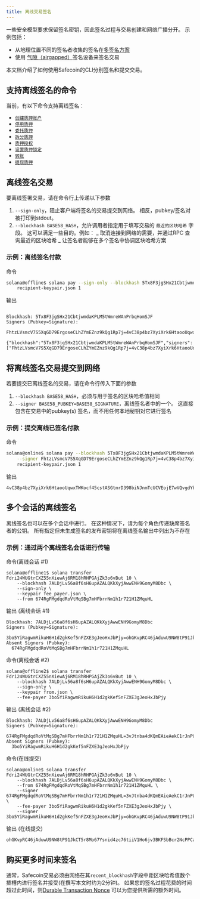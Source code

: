 ```yaml
---
title: 离线交易签名
---
```


一些安全模型要求保留签名密钥，因此签名过程与交易创建和网络广播分开。 示例包括：

- 从地理位置不同的签名者收集的签名在[多签名方案](cli/usage.md#multiple-witnesses)
- 使用 [气隙（airgapped）](https://en.wikipedia.org/wiki/Air_gap_(networking))签名设备来签名交易

本文档介绍了如何使用Safecoin的CLI分别签名和提交交易。

## 支持离线签名的命令

当前，有以下命令支持离线签名：

- [`创建质押账户`](cli/usage.md#solana-create-stake-account)
- [`停用质押`](cli/usage.md#solana-deactivate-stake)
- [`委托质押`](cli/usage.md#solana-delegate-stake)
- [`拆分质押`](cli/usage.md#solana-split-stake)
- [`质押授权`](cli/usage.md#solana-stake-authorize)
- [`设置质押锁定`](cli/usage.md#solana-stake-set-lockup)
- [`转账`](cli/usage.md#solana-transfer)
- [`提现质押`](cli/usage.md#solana-withdraw-stake)

## 离线签名交易

要离线签署交易，请在命令行上传递以下参数

1. `--sign-only`，阻止客户端将签名的交易提交到网络。 相反，pubkey/签名对被打印到stdout。
2. `--blockhash BASE58_HASH`，允许调用者指定用于填写交易的 `最近的区块哈希` 字段。 这可以满足一些目的。例如： _ 取消连接到网络的需要，并通过RPC 查询最近的区块哈希 _ 让签名者能够在多个签名中协调区块哈希方案

### 示例：离线签名付款

命令

```bash
solana@offline$ solana pay --sign-only --blockhash 5Tx8F3jgSHx21CbtjwmdaKPLM5tWmreWAnPrbqHomSJF \
    recipient-keypair.json 1
```

输出

```text

Blockhash: 5Tx8F3jgSHx21CbtjwmdaKPLM5tWmreWAnPrbqHomSJF
Signers (Pubkey=Signature):
  FhtzLVsmcV7S5XqGD79ErgoseCLhZYmEZnz9kQg1Rp7j=4vC38p4bz7XyiXrk6HtaooUqwxTWKocf45cstASGtmrD398biNJnmTcUCVEojE7wVQvgdYbjHJqRFZPpzfCQpmUN

{"blockhash":"5Tx8F3jgSHx21CbtjwmdaKPLM5tWmreWAnPrbqHomSJF","signers":["FhtzLVsmcV7S5XqGD79ErgoseCLhZYmEZnz9kQg1Rp7j=4vC38p4bz7XyiXrk6HtaooUqwxTWKocf45cstASGtmrD398biNJnmTcUCVEojE7wVQvgdYbjHJqRFZPpzfCQpmUN"]}'
```

## 将离线签名交易提交到网络

若要提交已离线签名的交易，请在命令行传入下面的参数

1. `--blockhash BASE58_HASH`，必须与用于签名的区块哈希值相同
2. `--signer BASE58_PUBKEY=BASE58_SIGNATURE`，离线签名者中的一个。 这直接包含在交易中的pubkey(s) 签名，而不用任何本地秘钥对它进行签名

### 示例：提交离线已签名付款

命令

```bash
solana@online$ solana pay --blockhash 5Tx8F3jgSHx21CbtjwmdaKPLM5tWmreWAnPrbqHomSJF \
    --signer FhtzLVsmcV7S5XqGD79ErgoseCLhZYmEZnz9kQg1Rp7j=4vC38p4bz7XyiXrk6HtaooUqwxTWKocf45cstASGtmrD398biNJnmTcUCVEojE7wVQvgdYbjHJqRFZPpzfCQpmUN
    recipient-keypair.json 1
```

输出

```text
4vC38p4bz7XyiXrk6HtaooUqwxTWKocf45cstASGtmrD398biNJnmTcUCVEojE7wVQvgdYbjHJqRFZPpzfCQpmUN
```

## 多个会话的离线签名

离线签名也可以在多个会话中进行。 在这种情况下，请为每个角色传递缺席签名者的公钥。 所有指定但未生成签名的发布密钥将在离线签名输出中列出为不存在

### 示例：通过两个离线签名会话进行传输

命令(离线会话 #1)

```text
solana@offline1$ solana transfer Fdri24WUGtrCXZ55nXiewAj6RM18hRHPGAjZk3o6vBut 10 \
    --blockhash 7ALDjLv56a8f6sH6upAZALQKkXyjAwwENH9GomyM8Dbc \
    --sign-only \
    --keypair fee_payer.json \
    --from 674RgFMgdqdRoVtMqSBg7mHFbrrNm1h1r721H1ZMquHL
```

输出 (离线会话 #1)

```text
Blockhash: 7ALDjLv56a8f6sH6upAZALQKkXyjAwwENH9GomyM8Dbc
Signers (Pubkey=Signature):
  3bo5YiRagwmRikuH6H1d2gkKef5nFZXE3gJeoHxJbPjy=ohGKvpRC46jAduwU9NW8tP91JkCT5r8Mo67Ysnid4zc76tiiV1Ho6jv3BKFSbBcr2NcPPCarmfTLSkTHsJCtdYi
Absent Signers (Pubkey):
  674RgFMgdqdRoVtMqSBg7mHFbrrNm1h1r721H1ZMquHL
```

命令(离线会话 #2)

```text
solana@offline2$ solana transfer Fdri24WUGtrCXZ55nXiewAj6RM18hRHPGAjZk3o6vBut 10 \
    --blockhash 7ALDjLv56a8f6sH6upAZALQKkXyjAwwENH9GomyM8Dbc \
    --sign-only \
    --keypair from.json \
    --fee-payer 3bo5YiRagwmRikuH6H1d2gkKef5nFZXE3gJeoHxJbPjy
```

输出 (离线会话 #2)

```text
Blockhash: 7ALDjLv56a8f6sH6upAZALQKkXyjAwwENH9GomyM8Dbc
Signers (Pubkey=Signature):
  674RgFMgdqdRoVtMqSBg7mHFbrrNm1h1r721H1ZMquHL=3vJtnba4dKQmEAieAekC1rJnPUndBcpvqRPRMoPWqhLEMCty2SdUxt2yvC1wQW6wVUa5putZMt6kdwCaTv8gk7sQ
Absent Signers (Pubkey):
  3bo5YiRagwmRikuH6H1d2gkKef5nFZXE3gJeoHxJbPjy
```

命令(在线提交)

```text
solana@online$ solana transfer Fdri24WUGtrCXZ55nXiewAj6RM18hRHPGAjZk3o6vBut 10 \
    --blockhash 7ALDjLv56a8f6sH6upAZALQKkXyjAwwENH9GomyM8Dbc \
    --from 674RgFMgdqdRoVtMqSBg7mHFbrrNm1h1r721H1ZMquHL \
    --signer 674RgFMgdqdRoVtMqSBg7mHFbrrNm1h1r721H1ZMquHL=3vJtnba4dKQmEAieAekC1rJnPUndBcpvqRPRMoPWqhLEMCty2SdUxt2yvC1wQW6wVUa5putZMt6kdwCaTv8gk7sQ \
    --fee-payer 3bo5YiRagwmRikuH6H1d2gkKef5nFZXE3gJeoHxJbPjy \
    --signer 3bo5YiRagwmRikuH6H1d2gkKef5nFZXE3gJeoHxJbPjy=ohGKvpRC46jAduwU9NW8tP91JkCT5r8Mo67Ysnid4zc76tiiV1Ho6jv3BKFSbBcr2NcPPCarmfTLSkTHsJCtdYi
```

输出 (在线提交)

```text
ohGKvpRC46jAduwU9NW8tP91JkCT5r8Mo67Ysnid4zc76tiiV1Ho6jv3BKFSbBcr2NcPPCarmfTLSkTHsJCtdYi
```

## 购买更多时间来签名

通常，Safecoin交易必须由网络在其`recent_blockhash`字段中距区块哈希值数个插槽内进行签名并接受(在撰写本文时约为2分钟)。 如果您的签名过程花费的时间超过此时间，则[Durable Transaction Nonce](offline-signing/durable-nonce.md) 可以为您提供所需的额外时间。
